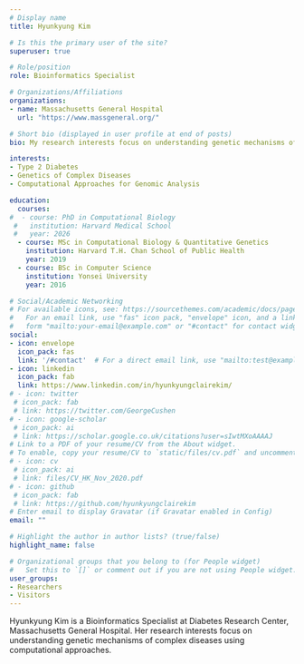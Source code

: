 ```yaml
---
# Display name
title: Hyunkyung Kim

# Is this the primary user of the site?
superuser: true

# Role/position
role: Bioinformatics Specialist

# Organizations/Affiliations
organizations:
- name: Massachusetts General Hospital
  url: "https://www.massgeneral.org/"

# Short bio (displayed in user profile at end of posts)
bio: My research interests focus on understanding genetic mechanisms of complex diseases using computational approaches

interests:
- Type 2 Diabetes
- Genetics of Complex Diseases
- Computational Approaches for Genomic Analysis

education:
  courses:
#  - course: PhD in Computational Biology 
 #   institution: Harvard Medical School
 #   year: 2026
  - course: MSc in Computational Biology & Quantitative Genetics
    institution: Harvard T.H. Chan School of Public Health
    year: 2019
  - course: BSc in Computer Science
    institution: Yonsei University
    year: 2016

# Social/Academic Networking
# For available icons, see: https://sourcethemes.com/academic/docs/page-builder/#icons
#   For an email link, use "fas" icon pack, "envelope" icon, and a link in the
#   form "mailto:your-email@example.com" or "#contact" for contact widget.
social:
- icon: envelope
  icon_pack: fas
  link: '/#contact'  # For a direct email link, use "mailto:test@example.org".
- icon: linkedin
  icon_pack: fab
  link: https://www.linkedin.com/in/hyunkyungclairekim/
# - icon: twitter
 # icon_pack: fab
 # link: https://twitter.com/GeorgeCushen
# - icon: google-scholar
 # icon_pack: ai
 # link: https://scholar.google.co.uk/citations?user=sIwtMXoAAAAJ
# Link to a PDF of your resume/CV from the About widget.
# To enable, copy your resume/CV to `static/files/cv.pdf` and uncomment the lines below.
# - icon: cv
 # icon_pack: ai
 # link: files/CV_HK_Nov_2020.pdf
# - icon: github
 # icon_pack: fab
 # link: https://github.com/hyunkyungclairekim
# Enter email to display Gravatar (if Gravatar enabled in Config)
email: ""

# Highlight the author in author lists? (true/false)
highlight_name: false

# Organizational groups that you belong to (for People widget)
#   Set this to `[]` or comment out if you are not using People widget.
user_groups:
- Researchers
- Visitors
---
```


Hyunkyung Kim is a Bioinformatics Specialist at Diabetes Research Center, Massachusetts General Hospital. Her research interests focus on understanding genetic mechanisms of complex diseases using computational approaches. 

